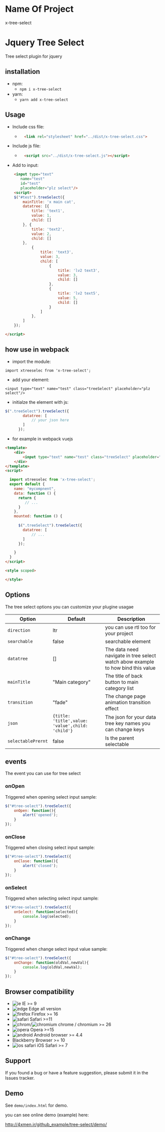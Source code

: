 # Name Of Project
x-tree-select

# Jquery Tree Select

Tree select plugin for jquery

## installation

+ npm:
    + `npm i x-tree-select`
+ yarn:
    + `yarn add x-tree-select`

## Usage

+ Include css file:
    + ```html
        <link rel="stylesheet" href="../dist/x-tree-select.css">
      ```

+ Include js file:
    + ```html
        <script src="../dist/x-tree-select.js"></script>
      ```

+ Add to input:
```html
    <input type="text"
       name="test"
       id="test"
       placeholder="plz select"/>
    <script>
    $("#test").treeSelect({
        mainTitle: 'x main cat',
        datatree: [{
            title: 'text1',
            value: 1,
            child: []
        }, {
            title: 'text2',
            value: 2,
            child: []
        },
            {
                title: 'text3',
                value: 3,
                child: [
                    {
                        title: 'lv2 text3',
                        value: 3,
                        child: []
                    },
                    {
                        title: 'lv2 text5',
                        value: 5,
                        child: []
                    }
                ]
            },
        ]
    });

</script>
```

## how use in webpack
+ import the module: 

``import xtreeselec from 'x-tree-select';``
+ add your element:

``<input type="text" name="test" class="treeSelect" placeholder="plz select"/>``

+ initialze the element with js:
```javascript
$(".treeSelect").treeSelect({
        datatree: [
            // your json here
        ]
      });
```

+ for example in webpack vuejs
```html
<template>
    <div>
        <input type="text" name="test" class="treeSelect" placeholder="plz select"/>
    </div>
</template>
<script>

  import xtreeselec from 'x-tree-select';
  export default {
    name: "mycompnent",
    data: function () {
      return {
         // ... 
      }
    },
    mounted: function () {
      
      $(".treeSelect").treeSelect({
        datatree: [
            // ...
        ]
      });

    }
  }
</script>

<style scoped>

</style>
```

## Options
The tree select options you can customize your plugine usagae

| Option | Default | Description |
| ------ | ------ | ------ | 
| `direction`| ltr | you can use rtl too for your project|
| `searchable`| false | searchable element |
| `datatree`| []| The data need navigate in tree select watch abow example to how bind this value|
|`mainTitle`| "Main category"| The title of back button to main category list |
|`transition`| "fade"| The change page animation transition effect |
|`json`| `{title: 'title',value: 'value',child: 'child'}`| The json for your data tree key names you can change keys|
| `selectablePrernt`| false | Is the parent selectable |

## events
The event you can use for tree select

### onOpen
 Triggered when opening select input
 sample:
 ```javascript
 $("#tree-select").treeSelect({
     onOpen: function(){
         alert('opened');
     }
 });
```  
### onClose
 Triggered when closing select input
 sample:
 ```javascript
 $("#tree-select").treeSelect({
     onClose: function(){
         alert('closed');
     }
 });
```  
          
### onSelect
 Triggered when selecting select input
 sample:
 ```javascript
 $("#tree-select").treeSelect({
     onSelect: function(selected){
         console.log(selected);
     }
 });
```  

### onChange
 Triggered when change select input value
 sample:
 ```javascript
 $("#tree-select").treeSelect({
     onChange: function(oldVal,newVal){
         console.log(oldVal,newVal);
     }
 });
```  
          
## Browser compatibility
- ![ie](https://cdnjs.cloudflare.com/ajax/libs/browser-logos/46.1.0/archive/internet-explorer_9-11/internet-explorer_9-11_16x16.png) IE >= 9
- ![edge](https://cdnjs.cloudflare.com/ajax/libs/browser-logos/46.1.0/edge/edge_16x16.png) Edge all version
- ![firefox](https://cdnjs.cloudflare.com/ajax/libs/browser-logos/46.1.0/firefox/firefox_16x16.png) Firefox >= 16
- ![safari](https://cdnjs.cloudflare.com/ajax/libs/browser-logos/46.1.0/archive/safari_1-7/safari_1-7_16x16.png) Safari >=11
- ![chrom](https://cdnjs.cloudflare.com/ajax/libs/browser-logos/46.1.0/chrome/chrome_16x16.png)/![chromium](https://cdnjs.cloudflare.com/ajax/libs/browser-logos/46.1.0/chromium/chromium_16x16.png) chrome / chromium >= 26 
- ![opera](https://cdnjs.cloudflare.com/ajax/libs/browser-logos/46.1.0/opera/opera_16x16.png) Opera >=15
- ![android](https://cdnjs.cloudflare.com/ajax/libs/browser-logos/46.1.0/archive/android/android_16x16.png) Android browser >= 4.4
- Blackberry Browser >=  10
- ![ios safari](https://cdnjs.cloudflare.com/ajax/libs/browser-logos/46.1.0/archive/safari-ios_1-6/safari-ios_1-6_16x16.png) iOS Safari >= 7

## Support
If you found a bug or have a feature suggestion, please submit it in the Issues tracker.

## Demo
See `demo/index.html` for demo.

you can see online demo (example) here:

http://4xmen.ir/github_example/tree-select/demo/
